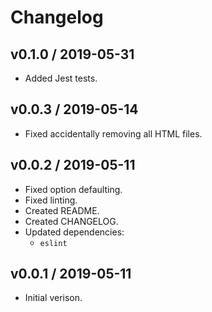 # Changelog

## v0.1.0 / 2019-05-31

- Added Jest tests.

## v0.0.3 / 2019-05-14

- Fixed accidentally removing all HTML files.

## v0.0.2 / 2019-05-11

- Fixed option defaulting.
- Fixed linting.
- Created README.
- Created CHANGELOG.
- Updated dependencies:
  - `eslint`

## v0.0.1 / 2019-05-11

- Initial verison.
